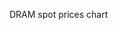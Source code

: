 DRAM spot prices chart

[](http://mhzed.github.io/plot/#/http://128.199.147.196/data/dram-prices-plot.json#c.staticPlot=true&l.width=600&l.height=600&l.title=%22DRAM%22&l.xaxis.rangeslider=null&data[1]={} ':include :type=iframe width=620px height=620px')

